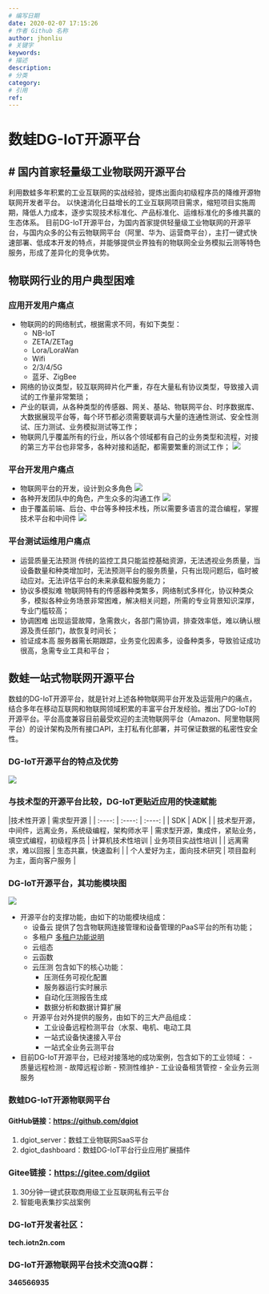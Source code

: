 ```yaml
---
# 编写日期
date: 2020-02-07 17:15:26
# 作者 Github 名称
author: jhonliu
# 关键字
keywords:
# 描述
description:
# 分类
category: 
# 引用
ref:
---
```


# 数蛙DG-IoT开源平台
## # 国内首家轻量级工业物联网开源平台
利用数蛙多年积累的工业互联网的实战经验，提炼出面向初级程序员的降维开源物联网开发者平台。
以快速消化日益增长的工业互联网项目需求，缩短项目实施周期，降低人力成本，逐步实现技术标准化、产品标准化、运维标准化的多维共赢的生态体系。
  目前DG-IoT开源平台，为国内首家提供轻量级工业物联网的开源平台，与国内众多的公有云物联网平台（阿里、华为、运营商平台），主打一键式快速部署、低成本开发的特点，并能够提供业界独有的物联网全业务模拟云测等特色服务，形成了差异化的竞争优势。
## 物联网行业的用户典型困难
### 应用开发用户痛点
 - 物联网的的网络制式，根据需求不同，有如下类型：
	- NB-IoT
	- ZETA/ZETag
	- Lora/LoraWan
	- Wifi
	- 2/3/4/5G 
	- 蓝牙、ZigBee
 - 网络的协议类型，较互联网碎片化严重，存在大量私有协议类型，导致接入调试的工作量非常繁琐；
 - 产业的联调，从各种类型的传感器、网关、基站、物联网平台、时序数据库、大数据展现平台等，每个环节都必须需要联调与大量的连通性测试、安全性测试、压力测试、业务模拟测试等工作；
 - 物联网几乎覆盖所有的行业，所以各个领域都有自己的业务类型和流程，对接的第三方平台也非常多，各种对接和适配，都需要繁重的测试工作；
![](http://dgiot-1253666439.cos.ap-shanghai-fsi.myqcloud.com/dgiot/tech_1.png)
### 平台开发用户痛点
- 物联网平台的开发，设计到众多角色
![](http://dgiot-1253666439.cos.ap-shanghai-fsi.myqcloud.com/dgiot/tech_2.png)
- 各种开发团队中的角色，产生众多的沟通工作
![](http://dgiot-1253666439.cos.ap-shanghai-fsi.myqcloud.com/dgiot/tech_3.png)
- 由于覆盖前端、后台、中台等多种技术栈，所以需要多语言的混合编程，掌握技术平台和中间件
![](http://dgiot-1253666439.cos.ap-shanghai-fsi.myqcloud.com/dgiot/tech_4.png)
### 平台测试运维用户痛点
- 运营质量无法预测
  传统的监控工具只能监控基础资源，无法透视业务质量，当设备数量和种类增加时，无法预测平台的服务质量，只有出现问题后，临时被动应对。无法评估平台的未来承载和服务能力；
- 协议多模拟难
  物联网特有的传感器种类繁多，网络制式多样化，协议种类众多，模拟各种业务场景非常困难，解决相关问题，所需的专业背景知识深厚，专业门槛较高；
- 协调困难
出现运营故障，急需救火，各部门需协调，排查效率低，难以确认根源及责任部门，故恢复时间长；
- 验证成本高
服务器需长期跟踪，业务变化因素多，设备种类多，导致验证成功很高，急需专业工具和平台；
## 数蛙一站式物联网开源平台
数蛙的DG-IoT开源平台，就是针对上述各种物联网平台开发及运营用户的痛点，结合多年在移动互联网和物联网领域积累的丰富平台开发经验。推出了DG-IoT的开源平台。平台高度兼容目前最受欢迎的主流物联网平台（Amazon、阿里物联网平台）的设计架构及所有接口API，主打私有化部署，并可保证数据的私密性安全性。
### DG-IoT开源平台的特点及优势
![](http://dgiot-1253666439.cos.ap-shanghai-fsi.myqcloud.com/dgiot/tech_5.png)
### 与技术型的开源平台比较，DG-IoT更贴近应用的快速赋能

|技术性开源 | 需求型开源 |
| :----: | :----: | :----: |
| SDK | ADK |
| 技术型开源，中间件，远离业务，系统级编程，架构师水平 | 需求型开源，集成件，紧贴业务，填空式编程，初级程序员
| 计算机技术性培训 | 业务项目实战性培训 |
| 远离需求，难以回报 | 生态共赢，快速盈利 |
| 个人爱好为主，面向技术研究 | 项目盈利为主，面向客户服务 |

### DG-IoT开源平台，其功能模块图
![](http://dgiot-1253666439.cos.ap-shanghai-fsi.myqcloud.com/dgiot/tech_6.png)
- 开源平台的支撑功能，由如下的功能模块组成：
	- 设备云
提供了包含物联网连接管理和设备管理的PaaS平台的所有功能；
	- 多租户
[多租户功能说明](https://tech.iotn2n.com/zh/backend/dgiot/tenant/#多租户模型 "多租户功能说明")
	- 云组态
	- 云函数
	- 云压测
包含如下的核心功能：
		- 压测任务可视化配置
		- 服务器运行实时展示
		- 自动化压测报告生成
		- 数据分析和数据计算扩展
	- 开源平台对外提供的服务，由如下的三大产品组成：
		- 工业设备远程检测平台（水泵、电机、电动工具
		- 一站式设备快速接入平台
		- 一站式全业务云测平台
- 目前DG-IoT开源平台，已经对接落地的成功案例，包含如下的工业领域：
		- 质量远程检测
		- 故障远程诊断
		- 预测性维护
		- 工业设备租赁管控
		- 全业务云测服务

### 数蛙DG-IoT开源物联网平台
####    GitHub链接：https://github.com/dgiot
1. dgiot_server：数蛙工业物联网SaaS平台
2. dgiot_dashboard：数蛙DG-IoT平台行业应用扩展插件
###    Gitee链接：https://gitee.com/dgiiot
1. 30分钟一键式获取商用级工业互联网私有云平台
2. 智能电表集抄实战案例
### DG-IoT开发者社区： 
**tech.iotn2n.com**
### DG-IoT开源物联网平台技术交流QQ群：
**346566935**



